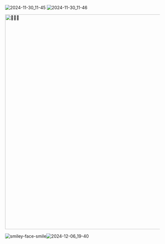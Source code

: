 ![2024-11-30_11-45](https://github.com/user-attachments/assets/bfa47c44-3660-416a-a412-12476c839259)
![2024-11-30_11-46](https://github.com/user-attachments/assets/024ea278-65ad-489d-b256-74d0232ccee1)

<a href="https://soundcloud.com/tn28archive/djhooni-does-not-know-who-a-pimp-named-slickback-is-shocking?in=garmadom/sets/3a1&si=a95b4779ed9349968db122078fad0b0a&utm_source=clipboard&utm_medium=text&utm_campaign=social_sharing" target="_blank">
  <img src="![2024-12-06_19-40](https://github.com/user-attachments/assets/53c12c74-936c-4480-b94b-a95ff271b486)" alt="🥵🥵🥵" style="width: 1000px; height: 700px;">
</a>

![smiley-face-smile](https://github.com/user-attachments/assets/629c23fb-7a28-47e2-bdb1-3fc4bea3c6cc)![2024-12-06_19-40](https://github.com/user-attachments/assets/c27cf347-d3f7-498a-835e-42f25f6cb7b8)
